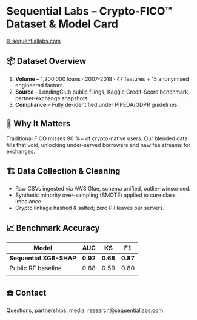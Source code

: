 # Sequential Labs – Crypto-FICO™ Dataset & Model Card  
[🌐 sequentiallabs.com](http://sequentiallabs.com/)  

## 📦 Dataset Overview
1. **Volume** – 1,200,000 loans · 2007-2018 · 47 features + 15 anonymised engineered factors.
2. **Source** – LendingClub public filings, Kaggle Credit-Score benchmark, partner-exchange snapshots.
3. **Compliance** – Fully de-identified under PIPEDA/GDPR guidelines.

## 🚀 Why It Matters
Traditional FICO misses 90 %+ of crypto-native users. Our blended data fills that void, unlocking under-served borrowers and new fee streams for exchanges.

## 🏗️ Data Collection & Cleaning
* Raw CSVs ingested via AWS Glue, schema unified, outlier-winsorised.
* Synthetic minority over-sampling (SMOTE) applied to cure class imbalance.
* Crypto linkage hashed & salted; zero PII leaves our servers.

## 📈 Benchmark Accuracy

| Model                                          | AUC      | KS       | F1       |
| ---------------------------------------------- | -------- | -------- | -------- |
| **Sequential XGB-SHAP**                        | **0.92** | **0.68** | **0.87** |
| Public RF baseline                             | 0.88     | 0.59     | 0.80     |
| |          |          |          |

## ☎️ Contact
Questions, partnerships, media: research@sequentiallabs.com
